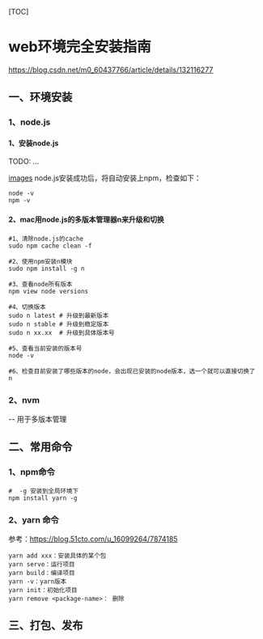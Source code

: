 [TOC]

# web环境完全安装指南



https://blog.csdn.net/m0_60437766/article/details/132116277

## 一、环境安装



### 1、node.js

#### 1、安装node.js

TODO: ...

 [images](../../1.编程语言/rust/images) node.js安装成功后，将自动安装上npm，检查如下：

```shell
node -v
npm -v
```



#### 2、mac用node.js的多版本管理器n来升级和切换

```shell
#1、清除node.js的cache
sudo npm cache clean -f 

#2、使用npm安装n模块
sudo npm install -g n

#3、查看node所有版本
npm view node versions

#4、切换版本
sudo n latest # 升级到最新版本
sudo n stable # 升级到稳定版本
sudo n xx.xx  # 升级到具体版本号

#5、查看当前安装的版本号
node -v

#6、检查目前安装了哪些版本的node，会出现已安装的node版本，选一个就可以直接切换了
n
```



### 2、nvm

-- 用于多版本管理

## 二、常用命令

### 1、npm命令

```shell
#  -g 安装到全局环境下
npm install yarn -g
```





### 2、yarn 命令

参考：https://blog.51cto.com/u_16099264/7874185

```shell
yarn add xxx：安装具体的某个包
yarn serve：运行项目
yarn build：编译项目
yarn -v：yarn版本
yarn init：初始化项目
yarn remove <package-name>： 删除
```





## 三、打包、发布